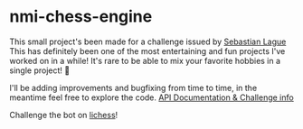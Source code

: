 # nmi-chess-engine
This small project's been made for a challenge issued by [Sebastian Lague](https://www.youtube.com/watch?v=iScy18pVR58&ab_channel=SebastianLague)
This has definitely been one of the most entertaining and fun projects I've worked on in a while! It's rare to be able to mix your favorite hobbies in a single project! 👀

I'll be adding improvements and bugfixing from time to time, in the meantime feel free to explore the code.
[API Documentation & Challenge info](https://github.com/SebLague/Chess-Challenge)

Challenge the bot on [lichess](https://lichess.org/@/nmi_bot)!

